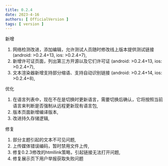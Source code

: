 ```yaml
---
title: 0.2.4
date: 2023-4-16
authors: [ OfficialVersion ]
tags: [ version ]
---
```


新增 

1. 网络检测改进，添加编辑，允许测试人员随时修改线上版本提供测试链接(android: >0.2.4+13, ios: >0.2.4+7),
2. 新增许可证页面，列出第三方开源以及它们许可证 (android: >0.2.4+13, ios: >0.2.4+7),
3. 文本渲染器新增支持部分缩语、支持自动识别链接 (android: >0.2.4+14, ios: >0.2.4+8),

优化

1. 在语言列表中，现在不在是切换时更新语言，需要切换后确认，它将按照当前语言来判断是否强制从远程更新现有语言包,
2. 版本页面新增编译版本,
3. 改进持久存储逻辑,

修复

1. 部分主题引起的文本不可见问题,
2. 上传媒体错误编码，暂时禁用文件上传,
3. 修复0.2.3修改的htmllink策略，引起链接无法打开问题,
4. 修复展示页下用户举报获取失败问题
